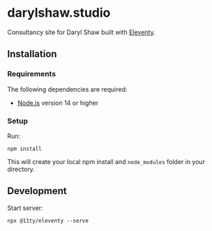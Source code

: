 # darylshaw.studio

Consultancy site for Daryl Shaw built with [Eleventy](https://www.11ty.dev/).

## Installation

### Requirements

The following dependencies are required:

* [Node.js](https://nodejs.org/en) version 14 or higher

### Setup

Run:
```
npm install
```

This will create your local npm install and `node_modules` folder in your directory.

## Development

Start server:
```
npx @11ty/eleventy --serve
```